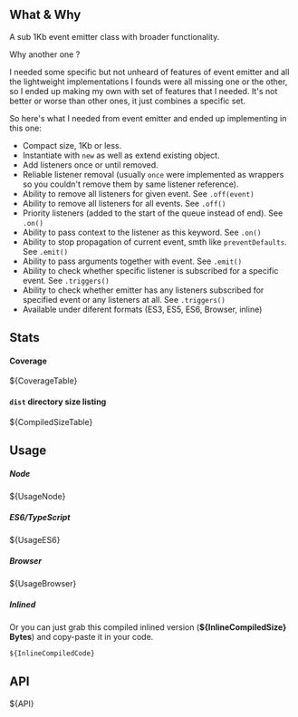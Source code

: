 ## What & Why
A sub 1Kb event emitter class with broader functionality.

Why another one ?

I needed some specific but not unheard of features of event emitter and all the lightweight implementations I founds were all missing one or the other, so I ended up making my own with set of features that I needed. It's not better or worse than other ones, it just combines a specific set.
 
So here's what I needed from event emitter and ended up implementing in this one:
* Compact size, 1Kb or less.
* Instantiate with `new` as well as extend existing object.
* Add listeners once or until removed.
* Reliable listener removal (usually `once` were implemented as wrappers so you couldn't remove them by same listener reference).
* Ability to remove all listeners for given event. See `.off(event)`
* Ability to remove all listeners for all events. See `.off()`
* Priority listeners (added to the start of the queue instead of end). See `.on()`
* Ability to pass context to the listener as this keyword. See `.on()`
* Ability to stop propagation of current event, smth like `preventDefaults`. See `.emit()`
* Ability to pass arguments together with event. See `.emit()`
* Ability to check whether specific listener is subscribed for a specific event. See `.triggers()`
* Ability to check whether emitter has any listeners subscribed for specified event or any listeners at all. See `.triggers()`
* Available under diferent formats (ES3, ES5, ES6, Browser, inline)

## Stats
#### Coverage
 
${CoverageTable}

#### `dist` directory size listing

${CompiledSizeTable}

## Usage

##### Node
${UsageNode}

##### ES6/TypeScript
${UsageES6}

##### Browser
${UsageBrowser}

##### Inlined
Or you can just grab this compiled inlined version (__${InlineCompiledSize} Bytes__) and copy-paste it in your code.
 ```javascript
${InlineCompiledCode}
```

## API

${API}
